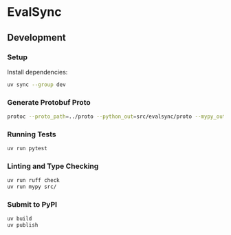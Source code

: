 # EvalSync

## Development

### Setup

Install dependencies:
```bash
uv sync --group dev
```

### Generate Protobuf Proto

```bash
protoc --proto_path=../proto --python_out=src/evalsync/proto --mypy_out=src/evalsync/proto ../proto/sync.proto
```

### Running Tests

```bash
uv run pytest
```

### Linting and Type Checking

```bash
uv run ruff check
uv run mypy src/
```

### Submit to PyPI

```bash
uv build
uv publish
```

